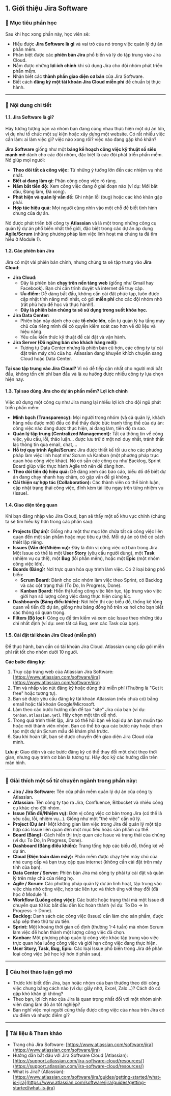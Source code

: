 ## 1. Giới thiệu Jira Software

### 🎯 Mục tiêu phần học

Sau khi học xong phần này, học viên sẽ:

- Hiểu được **Jira Software là gì** và vai trò của nó trong việc quản lý dự án phần mềm.
- Phân biệt được các **phiên bản Jira** phổ biến và lý do tập trung vào Jira Cloud.
- Nắm được những **lợi ích chính** khi sử dụng Jira cho đội nhóm phát triển phần mềm.
- Nhận biết các **thành phần giao diện cơ bản** của Jira Software.
- Biết cách **đăng ký một tài khoản Jira Cloud miễn phí** để chuẩn bị thực hành.

---

### 🧩 Nội dung chi tiết

#### 1.1. Jira Software là gì?

Hãy tưởng tượng bạn và nhóm bạn đang cùng nhau thực hiện một dự án lớn, ví dụ như tổ chức một sự kiện hoặc xây dựng một website. Có rất nhiều việc cần làm: ai làm việc gì? việc nào xong rồi? việc nào đang gặp khó khăn?

**Jira Software** giống như một **bảng kế hoạch công việc kỹ thuật số siêu mạnh mẽ** dành cho các đội nhóm, đặc biệt là các đội phát triển phần mềm. Nó giúp mọi người:

- **Theo dõi tất cả công việc:** Từ những ý tưởng lớn đến các nhiệm vụ nhỏ nhất.
- **Biết ai đang làm gì:** Phân công công việc rõ ràng.
- **Nắm bắt tiến độ:** Xem công việc đang ở giai đoạn nào (ví dụ: Mới bắt đầu, Đang làm, Đã xong).
- **Phát hiện và quản lý vấn đề:** Ghi nhận lỗi (bug) hoặc các khó khăn gặp phải.
- **Hợp tác hiệu quả:** Mọi người cùng nhìn vào một chỗ để biết tình hình chung của dự án.

Nó được phát triển bởi công ty **Atlassian** và là một trong những công cụ quản lý dự án phổ biến nhất thế giới, đặc biệt trong các dự án áp dụng **Agile/Scrum** (những phương pháp làm việc linh hoạt mà chúng ta đã tìm hiểu ở Module 1).

#### 1.2. Các phiên bản Jira

Jira có một vài phiên bản chính, nhưng chúng ta sẽ tập trung vào **Jira Cloud**:

- **Jira Cloud:**
  - Đây là phiên bản **chạy trên nền tảng web** (giống như Gmail hay Facebook). Bạn chỉ cần trình duyệt và internet để truy cập.
  - **Ưu điểm:** Dễ dàng bắt đầu, không cần cài đặt phức tạp, luôn được cập nhật tính năng mới nhất, có gói **miễn phí** cho các đội nhóm nhỏ (rất phù hợp để học và thực hành!).
  - **Đây là phiên bản chúng ta sẽ sử dụng trong suốt khóa học.**
- **Jira Data Center:**
  - Phiên bản này dành cho các **tổ chức lớn**, cần tự quản lý hạ tầng máy chủ của riêng mình để có quyền kiểm soát cao hơn về dữ liệu và hiệu năng.
  - Yêu cầu kiến thức kỹ thuật để cài đặt và vận hành.
- **Jira Server (Đã ngừng bán cho khách hàng mới):**
  - Tương tự Data Center nhưng là phiên bản cũ hơn, các công ty tự cài đặt trên máy chủ của họ. Atlassian đang khuyến khích chuyển sang Cloud hoặc Data Center.

**Tại sao tập trung vào Jira Cloud?** Vì nó dễ tiếp cận nhất cho người mới bắt đầu, không tốn chi phí ban đầu và là xu hướng được nhiều công ty lựa chọn hiện nay.

#### 1.3. Tại sao dùng Jira cho dự án phần mềm? Lợi ích chính

Việc sử dụng một công cụ như Jira mang lại nhiều lợi ích cho đội ngũ phát triển phần mềm:

- **Minh bạch (Transparency):** Mọi người trong nhóm (và cả quản lý, khách hàng nếu được mời) đều có thể thấy được bức tranh tổng thể của dự án: công việc nào đang được thực hiện, ai đang làm, tiến độ ra sao.
- **Quản lý tập trung (Centralized Management):** Tất cả thông tin về công việc, yêu cầu, lỗi, thảo luận... được lưu trữ ở một nơi duy nhất, tránh thất lạc thông tin qua email, chat,...
- **Hỗ trợ quy trình Agile/Scrum:** Jira được thiết kế tối ưu cho các phương pháp làm việc linh hoạt như Scrum và Kanban (một phương pháp trực quan hóa công việc khác). Nó có sẵn các công cụ như Backlog, Sprint Board giúp việc thực hành Agile trở nên dễ dàng hơn.
- **Theo dõi tiến độ hiệu quả:** Dễ dàng xem các báo cáo, biểu đồ để biết dự án đang chạy nhanh hay chậm, có gặp vấn đề gì không.
- **Cải thiện sự hợp tác (Collaboration):** Các thành viên có thể bình luận, cập nhật trạng thái công việc, đính kèm tài liệu ngay trên từng nhiệm vụ (Issue).

#### 1.4. Giao diện tổng quan

Khi bạn đăng nhập vào Jira Cloud, bạn sẽ thấy một số khu vực chính (chúng ta sẽ tìm hiểu kỹ hơn trong các phần sau):

- **Projects (Dự án):** Giống như một thư mục lớn chứa tất cả công việc liên quan đến một sản phẩm hoặc mục tiêu cụ thể. Mỗi dự án có thể có cách thiết lập riêng.
- **Issues (Vấn đề/Nhiệm vụ):** Đây là đơn vị công việc cơ bản trong Jira. Một Issue có thể là một **User Story** (yêu cầu người dùng), một **Task** (nhiệm vụ cụ thể), một **Bug** (lỗi phần mềm), hoặc một **Epic** (một nhóm công việc lớn).
- **Boards (Bảng):** Nơi trực quan hóa quy trình làm việc. Có 2 loại bảng phổ biến:
  - **Scrum Board:** Dành cho các nhóm làm việc theo Sprint, có Backlog và các cột trạng thái (To Do, In Progress, Done).
  - **Kanban Board:** Hiển thị luồng công việc liên tục, tập trung vào việc giới hạn số lượng công việc đang thực hiện cùng lúc.
- **Dashboards (Bảng điều khiển):** Nơi hiển thị các biểu đồ, thống kê tổng quan về tiến độ dự án, giống như bảng đồng hồ trên xe hơi cho bạn biết các thông số quan trọng.
- **Filters (Bộ lọc):** Công cụ để tìm kiếm và xem các Issue theo những tiêu chí nhất định (ví dụ: xem tất cả Bug, xem các Task của bạn).

#### 1.5. Cài đặt tài khoản Jira Cloud (miễn phí)

Để thực hành, bạn cần có tài khoản Jira Cloud. Atlassian cung cấp gói miễn phí rất tốt cho nhóm dưới 10 người.

**Các bước đăng ký:**

1.  Truy cập trang web của Atlassian Jira Software: [https://www.atlassian.com/software/jira](https://www.atlassian.com/software/jira)
2.  Tìm và nhấp vào nút đăng ký hoặc dùng thử miễn phí (Thường là "Get it free" hoặc tương tự).
3.  Bạn sẽ được yêu cầu đăng ký tài khoản Atlassian (nếu chưa có) bằng email hoặc tài khoản Google/Microsoft.
4.  Làm theo các bước hướng dẫn để tạo "site" Jira của bạn (ví dụ: `tenban.atlassian.net`). Hãy chọn một tên dễ nhớ.
5.  Trong quá trình thiết lập, Jira có thể hỏi bạn về loại dự án bạn muốn tạo hoặc mời thành viên nhóm. Bạn có thể bỏ qua các bước này hoặc chọn tạo một dự án Scrum mẫu để khám phá trước.
6.  Sau khi hoàn tất, bạn sẽ được chuyển đến giao diện Jira Cloud của mình.

**Lưu ý:** Giao diện và các bước đăng ký có thể thay đổi một chút theo thời gian, nhưng quy trình cơ bản là tương tự. Hãy đọc kỹ các hướng dẫn trên màn hình.

---

### 💬 Giải thích một số từ chuyên ngành trong phần này:

- **Jira / Jira Software:** Tên của phần mềm quản lý dự án của công ty Atlassian.
- **Atlassian:** Tên công ty tạo ra Jira, Confluence, Bitbucket và nhiều công cụ khác cho đội nhóm.
- **Issue (Vấn đề/Nhiệm vụ):** Đơn vị công việc cơ bản trong Jira (có thể là yêu cầu, lỗi, nhiệm vụ...). Giống như một "thẻ việc" cần xử lý.
- **Project (Dự án):** Một không gian làm việc trong Jira để quản lý một tập hợp các Issue liên quan đến một mục tiêu hoặc sản phẩm cụ thể.
- **Board (Bảng):** Cách hiển thị trực quan các Issue và trạng thái của chúng (ví dụ: To Do, In Progress, Done).
- **Dashboard (Bảng điều khiển):** Trang tổng hợp các biểu đồ, thống kê về dự án.
- **Cloud (Điện toán đám mây):** Phần mềm được chạy trên máy chủ của nhà cung cấp và bạn truy cập qua internet (không cần cài đặt trên máy tính của bạn).
- **Data Center / Server:** Phiên bản Jira mà công ty phải tự cài đặt và quản lý trên máy chủ của riêng họ.
- **Agile / Scrum:** Các phương pháp quản lý dự án linh hoạt, tập trung vào việc chia nhỏ công việc, hợp tác liên tục và thích ứng với thay đổi (đã học ở Module 1).
- **Workflow (Luồng công việc):** Các bước hoặc trạng thái mà một Issue di chuyển qua từ lúc bắt đầu đến lúc hoàn thành (ví dụ: To Do -> In Progress -> Done).
- **Backlog:** Danh sách các công việc (Issue) cần làm cho sản phẩm, được sắp xếp theo thứ tự ưu tiên.
- **Sprint:** Một khoảng thời gian cố định (thường 1-4 tuần) mà nhóm Scrum làm việc để hoàn thành một lượng công việc đã chọn.
- **Kanban:** Một phương pháp quản lý công việc khác tập trung vào việc trực quan hóa luồng công việc và giới hạn công việc đang thực hiện.
- **User Story, Task, Bug, Epic:** Các loại Issue phổ biến trong Jira để phân loại công việc (sẽ học kỹ hơn ở phần sau).

---

### 🧠 Câu hỏi thảo luận gợi mở

- Trước khi biết đến Jira, bạn hoặc nhóm của bạn thường theo dõi công việc chung bằng cách nào (ví dụ: giấy nhớ, Excel, Zalo...)? Cách đó có gặp khó khăn gì không?
- Theo bạn, lợi ích nào của Jira là quan trọng nhất đối với một nhóm sinh viên đang làm đồ án tốt nghiệp?
- Bạn nghĩ việc mọi người cùng thấy được công việc của nhau trên Jira có ưu điểm và nhược điểm gì?

---

### 📌 Tài liệu & Tham khảo

- Trang chủ Jira Software: [https://www.atlassian.com/software/jira](https://www.atlassian.com/software/jira)
- Hướng dẫn bắt đầu với Jira Software Cloud (Atlassian): [https://support.atlassian.com/jira-software-cloud/resources/](https://support.atlassian.com/jira-software-cloud/resources/)
- What is Jira? (Atlassian): [https://www.atlassian.com/software/jira/guides/getting-started/what-is-jira](https://www.atlassian.com/software/jira/guides/getting-started/what-is-jira)
